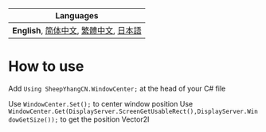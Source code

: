 | Languages |
|-|
| **English**, [简体中文](README_sChs.md), [繁體中文](README_tChs.md), [日本語](README_Ja.md)|
# How to use
Add ```Using SheepYhangCN.WindowCenter;``` at the head of your C# file

Use ```WindowCenter.Set();``` to center window position
Use ```WindowCenter.Get(DisplayServer.ScreenGetUsableRect(),DisplayServer.WindowGetSize());``` to get the position Vector2I